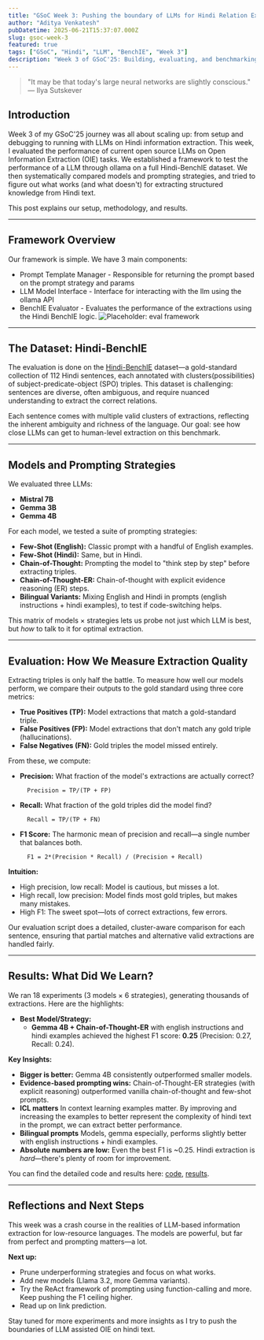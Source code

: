 ```yaml
---
title: "GSoC Week 3: Pushing the boundary of LLMs for Hindi Relation Extraction"
author: "Aditya Venkatesh"
pubDatetime: 2025-06-21T15:37:07.000Z
slug: gsoc-week-3
featured: true
tags: ["GSoC", "Hindi", "LLM", "BenchIE", "Week 3"]
description: "Week 3 of GSoC'25: Building, evaluating, and benchmarking LLM-based information extraction for Hindi using the BenchIE dataset. Models, prompts, metrics, and what we learned."
---
```


> "It may be that today's large neural networks are slightly conscious." — Ilya Sutskever

## Introduction

Week 3 of my GSoC'25 journey was all about scaling up: from setup and debugging to running with LLMs on Hindi information extraction. This week, I evaluated the performance of current open source LLMs on Open Information Extraction (OIE) tasks. 
We established a framework to test the performance of a LLM through ollama on a full Hindi-BenchIE dataset. We then systematically compared models and prompting strategies, and tried to figure out what works (and what doesn't) for extracting structured knowledge from Hindi text.

This post explains our setup, methodology, and results.

---

## Framework Overview

Our framework is simple. We have 3 main components:
- Prompt Template Manager - Responsible for returning the prompt based on the prompt strategy and params 
- LLM Model Interface - Interface for interacting with the llm using the ollama API
- BenchIE Evaluator - Evaluates the performance of the extractions using the Hindi BenchIE logic. 
![Placeholder: eval framework](/av-blog/images/evaluation-framework-design.png) 

---

## The Dataset: Hindi-BenchIE

The evaluation is done on the [Hindi-BenchIE](https://github.com/dbpedia/benchie) dataset—a gold-standard collection of 112 Hindi sentences, each annotated with clusters(possibilities) of subject-predicate-object (SPO) triples. This dataset is challenging: sentences are diverse, often ambiguous, and require nuanced understanding to extract the correct relations.

Each sentence comes with multiple valid clusters of extractions, reflecting the inherent ambiguity and richness of the language. Our goal: see how close LLMs can get to human-level extraction on this benchmark.

---

## Models and Prompting Strategies

We evaluated three LLMs:

- **Mistral 7B**
- **Gemma 3B**
- **Gemma 4B**

For each model, we tested a suite of prompting strategies:

- **Few-Shot (English):** Classic prompt with a handful of English examples.
- **Few-Shot (Hindi):** Same, but in Hindi.
- **Chain-of-Thought:** Prompting the model to "think step by step" before extracting triples.
- **Chain-of-Thought-ER:** Chain-of-thought with explicit evidence reasoning (ER) steps.
- **Bilingual Variants:** Mixing English and Hindi in prompts (english instructions + hindi examples), to test if code-switching helps.

This matrix of models × strategies lets us probe not just which LLM is best, but *how* to talk to it for optimal extraction.

---

## Evaluation: How We Measure Extraction Quality

Extracting triples is only half the battle. To measure how well our models perform, we compare their outputs to the gold standard using three core metrics:

- **True Positives (TP):** Model extractions that match a gold-standard triple.
- **False Positives (FP):** Model extractions that don't match any gold triple (hallucinations).
- **False Negatives (FN):** Gold triples the model missed entirely.

From these, we compute:

- **Precision:** What fraction of the model's extractions are actually correct?
  

        Precision = TP/(TP + FP)

- **Recall:** What fraction of the gold triples did the model find?


        Recall = TP/(TP + FN)

- **F1 Score:** The harmonic mean of precision and recall—a single number that balances both.

        F1 = 2*(Precision * Recall) / (Precision + Recall)

**Intuition:**
- High precision, low recall: Model is cautious, but misses a lot.
- High recall, low precision: Model finds most gold triples, but makes many mistakes.
- High F1: The sweet spot—lots of correct extractions, few errors.

Our evaluation script does a detailed, cluster-aware comparison for each sentence, ensuring that partial matches and alternative valid extractions are handled fairly.

---

## Results: What Did We Learn?

We ran 18 experiments (3 models × 6 strategies), generating thousands of extractions. Here are the highlights:

- **Best Model/Strategy:**
  - **Gemma 4B + Chain-of-Thought-ER** with english instructions and hindi examples achieved the highest F1 score: **0.25** (Precision: 0.27, Recall: 0.24).

**Key Insights:**
- **Bigger is better:** Gemma 4B consistently outperformed smaller models.
- **Evidence-based prompting wins:** Chain-of-Thought-ER strategies (with explicit reasoning) outperformed vanilla chain-of-thought and few-shot prompts.
- **ICL matters** In context learning examples matter. By improving and increasing the examples to better represent the complexity of hindi text in the prompt, we can extract better performance. 
- **Bilingual prompts** Models, gemma especially, performs slightly better with english instructions + hindi examples. 
- **Absolute numbers are low:** Even the best F1 is ~0.25. Hindi extraction is *hard*—there's plenty of room for improvement. 

You can find the detailed code and results here: [code](https://github.com/advenk/neural-extraction-framework/tree/gsoc25_main/GSoC25_H/llm_IE), [results](https://github.com/advenk/neural-extraction-framework/tree/gsoc25_main/GSoC25_H/llm_IE/full_dataset_results_180625).

---

## Reflections and Next Steps

This week was a crash course in the realities of LLM-based information extraction for low-resource languages. The models are powerful, but far from perfect and prompting matters—a lot.

**Next up:**
- Prune underperforming strategies and focus on what works.
- Add new models (Llama 3.2, more Gemma variants).
- Try the ReAct framework of prompting using function-calling and more. Keep pushing the F1 ceiling higher.
- Read up on link prediction. 

Stay tuned for more experiments and more insights as I try to push the boundaries of LLM assisted OIE on hindi text.